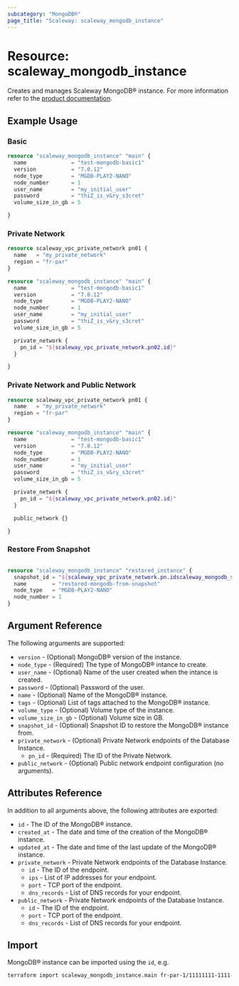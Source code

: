 ```yaml
---
subcategory: "MongoDB®"
page_title: "Scaleway: scaleway_mongodb_instance"
---
```


# Resource: scaleway_mongodb_instance

Creates and manages Scaleway MongoDB® instance.
For more information refer to the [product documentation](https://www.scaleway.com/en/docs/managed-mongodb-databases/).

## Example Usage

### Basic

```terraform
resource "scaleway_mongodb_instance" "main" {
  name              = "test-mongodb-basic1"
  version           = "7.0.12"
  node_type         = "MGDB-PLAY2-NANO"
  node_number       = 1
  user_name         = "my_initial_user"
  password          = "thiZ_is_v&ry_s3cret"
  volume_size_in_gb = 5

}
```

### Private Network

```terraform
resource scaleway_vpc_private_network pn01 {
  name   = "my_private_network"
  region = "fr-par"
}

resource "scaleway_mongodb_instance" "main" {
  name              = "test-mongodb-basic1"
  version           = "7.0.12"
  node_type         = "MGDB-PLAY2-NANO"
  node_number       = 1
  user_name         = "my_initial_user"
  password          = "thiZ_is_v&ry_s3cret"
  volume_size_in_gb = 5

  private_network {
    pn_id = "${scaleway_vpc_private_network.pn02.id}"
  }

}
```

### Private Network and Public Network

```terraform
resource scaleway_vpc_private_network pn01 {
  name   = "my_private_network"
  region = "fr-par"
}

resource "scaleway_mongodb_instance" "main" {
  name              = "test-mongodb-basic1"
  version           = "7.0.12"
  node_type         = "MGDB-PLAY2-NANO"
  node_number       = 1
  user_name         = "my_initial_user"
  password          = "thiZ_is_v&ry_s3cret"
  volume_size_in_gb = 5

  private_network {
    pn_id = "${scaleway_vpc_private_network.pn02.id}"
  }

  public_network {}

}
```


### Restore From Snapshot

```terraform

resource "scaleway_mongodb_instance" "restored_instance" {
  snapshot_id = "${scaleway_vpc_private_network.pn.idscaleway_mongodb_snapshot.main_snapshot.id}"
  name        = "restored-mongodb-from-snapshot"
  node_type   = "MGDB-PLAY2-NANO"
  node_number = 1
}
```

## Argument Reference

The following arguments are supported:

- `version` - (Optional) MongoDB® version of the instance.
- `node_type` - (Required) The type of MongoDB® intance to create.
- `user_name` - (Optional) Name of the user created when the intance is created.
- `password` - (Optional) Password of the user.
- `name` - (Optional) Name of the MongoDB® instance.
- `tags` - (Optional) List of tags attached to the MongoDB® instance.
- `volume_type` - (Optional) Volume type of the instance.
- `volume_size_in_gb` - (Optional) Volume size in GB.
- `snapshot_id` - (Optional) Snapshot ID to restore the MongoDB® instance from.
- `private_network` - (Optional) Private Network endpoints of the Database Instance.
    - `pn_id` - (Required) The ID of the Private Network.
- `public_network` - (Optional) Public network endpoint configuration (no arguments).

## Attributes Reference

In addition to all arguments above, the following attributes are exported:

- `id` - The ID of the MongoDB® instance.
- `created_at` - The date and time of the creation of the MongoDB® instance.
- `updated_at` - The date and time of the last update of the MongoDB® instance.
- `private_network` - Private Network endpoints of the Database Instance.
    - `id` - The ID of the endpoint.
    - `ips` - List of IP addresses for your endpoint.
    - `port` - TCP port of the endpoint.
    - `dns_records` - List of DNS records for your endpoint.
- `public_network` - Private Network endpoints of the Database Instance.
    - `id` - The ID of the endpoint.
    - `port` - TCP port of the endpoint.
    - `dns_records` - List of DNS records for your endpoint.

## Import

MongoDB® instance can be imported using the `id`, e.g.

```bash
terraform import scaleway_mongodb_instance.main fr-par-1/11111111-1111-1111-1111-111111111111
```
